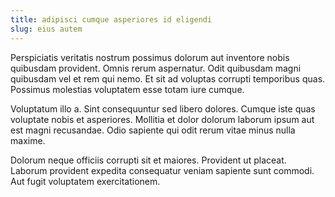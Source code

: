 ```yaml
---
title: adipisci cumque asperiores id eligendi
slug: eius autem
---
```


Perspiciatis veritatis nostrum possimus dolorum aut inventore nobis quibusdam provident. Omnis rerum aspernatur. Odit quibusdam magni quibusdam vel et rem qui nemo. Et sit ad voluptas corrupti temporibus quas. Possimus molestias voluptatem esse totam iure cumque.

Voluptatum illo a. Sint consequuntur sed libero dolores. Cumque iste quas voluptate nobis et asperiores. Mollitia et dolor dolorum laborum ipsum aut est magni recusandae. Odio sapiente qui odit rerum vitae minus nulla maxime.

Dolorum neque officiis corrupti sit et maiores. Provident ut placeat. Laborum provident expedita consequatur veniam sapiente sunt commodi. Aut fugit voluptatem exercitationem.
